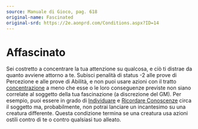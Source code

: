 ```yaml
---
source: Manuale di Gioco, pag. 618
original-name: Fascinated
original-srd: https://2e.aonprd.com/Conditions.aspx?ID=14
---
```


# Affascinato

Sei costretto a concentrare la tua attenzione su qualcosa, e ciò ti distrae da
quanto avviene attorno a te. Subisci penalità di status -2 alle prove di
Percezione e alle prove di Abilità, e non puoi usare azioni con il tratto
[concentrazione](/tratti/concentrazione) a meno che esse o le loro conseguenze
previste non siano correlate al soggetto della tua fascinazione (a discrezione
del GM). Per esempio, puoi essere in grado di
[Individuare](/azioni/abilita/individuare) e
[Ricordare Conoscenze](/azioni/abilita/ricordare-conoscenze) circa il soggetto
ma, probabilmente, non potrai lanciare un incantesimo su una creatura
differente. Questa condizione termina se una creatura usa azioni ostili contro
di te o contro qualsiasi tuo alleato.
